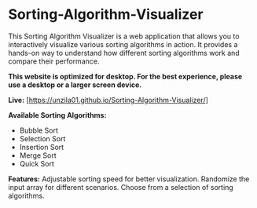 # Sorting-Algorithm-Visualizer

This Sorting Algorithm Visualizer is a web application that allows you to interactively visualize various sorting algorithms in action. It provides a hands-on way to understand how different sorting algorithms work and compare their performance.

 **This website is optimized for desktop. For the best experience, please use a desktop or a larger screen device.**

**Live:** [https://unzila01.github.io/Sorting-Algorithm-Visualizer/]

**Available Sorting Algorithms:**
- Bubble Sort
- Selection Sort
- Insertion Sort
- Merge Sort
- Quick Sort

**Features:** 
Adjustable sorting speed for better visualization.
Randomize the input array for different scenarios.
Choose from a selection of sorting algorithms.


